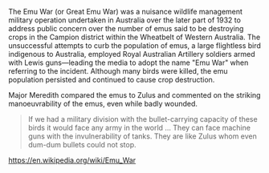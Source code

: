 The Emu War (or Great Emu War) was a nuisance wildlife management military operation undertaken in Australia over the later part of 1932 to address public concern over the number of emus said to be destroying crops in the Campion district within the Wheatbelt of Western Australia. The unsuccessful attempts to curb the population of emus, a large flightless bird indigenous to Australia, employed Royal Australian Artillery soldiers armed with Lewis guns—leading the media to adopt the name "Emu War" when referring to the incident. Although many birds were killed, the emu population persisted and continued to cause crop destruction.

Major Meredith compared the emus to Zulus and commented on the striking manoeuvrability of the emus, even while badly wounded.

>If we had a military division with the bullet-carrying capacity of these birds it would face any army in the world ... They can face machine guns with the invulnerability of tanks. They are like Zulus whom even dum-dum bullets could not stop.

https://en.wikipedia.org/wiki/Emu_War